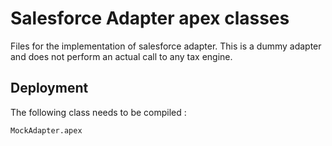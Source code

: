 # Salesforce Adapter apex classes

Files for the implementation of salesforce adapter.
This is a dummy adapter and does not perform an actual call to any tax engine.

## Deployment

The following class needs to be compiled :

```
MockAdapter.apex

```
